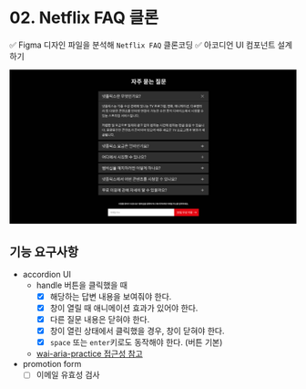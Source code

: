 # 02. Netflix FAQ 클론

✅ Figma 디자인 파일을 분석해 `Netflix FAQ` 클론코딩
✅ 아코디언 UI 컴포넌트 설계하기

![netflix figma 디자인](./img/netflix.png)

## 기능 요구사항

- accordion UI
    - handle 버튼을 클릭했을 때
        - [x] 해당하는 답변 내용을 보여줘야 한다.
        - [x] 창이 열릴 때 애니메이션 효과가 있어야 한다.
        - [x] 다른 질문 내용은 닫혀야 한다.
        - [x] 창이 열린 상태에서 클릭했을 경우, 창이 닫혀야 한다.
        - [x] `space` 또는 `enter`키로도 동작해야 한다. (버튼 기본)
    - [wai-aria-practice 접근성 참고](https://www.w3.org/TR/wai-aria-practices-1.1/examples/accordion/accordion.html)
- promotion form
  - [ ] 이메일 유효성 검사
